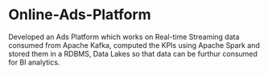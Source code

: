 # Online-Ads-Platform
Developed an Ads Platform which works on Real-time Streaming data consumed from Apache Kafka, computed the KPIs using Apache Spark and stored them in a RDBMS, Data Lakes so that data can be furthur consumed for BI analytics.
